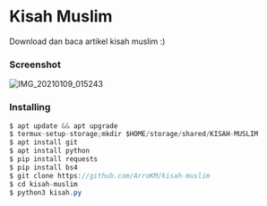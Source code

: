 <h1> Kisah Muslim</h1>

Download dan baca artikel kisah muslim :)

<h3>Screenshot</h3>

![IMG_20210109_015243](https://user-images.githubusercontent.com/46747652/104053725-55fbe480-521e-11eb-934e-d576761974e3.jpg)

<h3>Installing</h3>

```java
$ apt update && apt upgrade
$ termux-setup-storage;mkdir $HOME/storage/shared/KISAH-MUSLIM
$ apt install git
$ apt install python
$ pip install requests
$ pip install bs4
$ git clone https://github.com/ArroKM/kisah-muslim
$ cd kisah-muslim
$ python3 kisah.py
```
